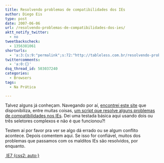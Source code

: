 ```yaml
---
title: Resolvendo problemas de compatibilidades dos IEs
author: Diego Eis
type: post
date: 2007-06-06
url: /resolvendo-problemas-de-compatibilidades-dos-ies/
aktt_notify_twitter:
  - no
tweetbackscheck:
  - 1356381061
shorturls:
  - 'a:3:{s:9:"permalink";s:72:"http://tableless.com.br/resolvendo-problemas-de-compatibilidades-dos-ies";s:7:"tinyurl";s:26:"http://tinyurl.com/3hsr7xr";s:4:"isgd";s:19:"http://is.gd/NFxdsJ";}'
twittercomments:
  - 'a:0:{}'
dsq_thread_id: 503037240
categories:
  - Browsers
tags:
  - Na Prática

---
```

Talvez alguns já conheçam. Navegando por aí, [encontrei este site][1] que disponibiliza, entre muitas coisas, [um script que resolve alguns problemas de compatibilidades nos IEs][2]. Dei uma testada básica aqui usando dois ou três seletores complexos e não é que funcionou?!

Testem aí por favor pra ver se algo dá errado ou se algum conflito acontece. Depois comentem aqui. Se isso for confiável, muitos dos problemas que passamos com os malditos IEs são resolvidos, por enquanto.

[ IE7 {css2: auto;}][3]

 [1]: http://dean.edwards.name/
 [2]: http://dean.edwards.name/IE7/
 [3]: http://dean.edwards.name/IE7/ "Script que ajuda a resolver problemas e compatibilidades dos IEs"